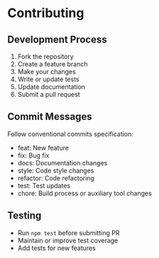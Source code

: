 # Contributing

## Development Process

1. Fork the repository
2. Create a feature branch
3. Make your changes
4. Write or update tests
5. Update documentation
6. Submit a pull request

## Commit Messages

Follow conventional commits specification:

- feat: New feature
- fix: Bug fix
- docs: Documentation changes
- style: Code style changes
- refactor: Code refactoring
- test: Test updates
- chore: Build process or auxiliary tool changes

## Testing

- Run `npm test` before submitting PR
- Maintain or improve test coverage
- Add tests for new features
